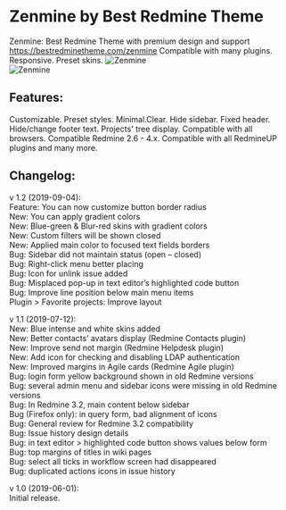# Zenmine by Best Redmine Theme
Zenmine: Best Redmine Theme with premium design and support https://bestredminetheme.com/zenmine Compatible with many plugins. Responsive. Preset skins.
![Zenmine](https://bestredminetheme.com/wp-content/uploads/2019/05/Zenmine-preset-default1.jpg)
<br>
![Zenmine](https://bestredminetheme.com/wp-content/uploads/2019/05/zenmine-issue-list.jpg)
<br>

<h2>Features: </h2>
Customizable. Preset styles. Minimal.Clear. Hide sidebar. Fixed header. Hide/change footer text. Projects' tree display. Compatible with all browsers. Compatible Redmine 2.6 - 4.x. Compatible with all RedmineUP plugins and many more.

<h2>Changelog: </h2>

v 1.2 (2019-09-04):</br>
Feature: You can now customize button border radius</br>
New: You can apply gradient colors</br>
New: Blue-green & Blur-red skins with gradient colors</br>
New: Custom filters will be shown closed</br>
New: Applied main color to focused text fields borders</br>
Bug: Sidebar did not maintain status (open – closed)</br>
Bug: Right-click menu better placing</br>
Bug: Icon for unlink issue added</br>
Bug: Misplaced pop-up in text editor’s highlighted code button</br>
Bug: Improve line position below main menu items</br>
Plugin > Favorite projects: Improve layout</br>

v 1.1 (2019-07-12):</br>
New: Blue intense and white skins added</br>
New: Better contacts’ avatars display (Redmine Contacts plugin)</br>
New: Improve send not margin (Redmine Helpdesk plugin)</br>
New: Add icon for checking and disabling LDAP authentication</br>
New: Improved margins in Agile cards (Redmine Agile plugin)</br>
Bug: login form yellow background shown in old Redmine versions</br>
Bug: several admin menu and sidebar icons were missing in old Redmine versions</br>
Bug: In Redmine 3.2, main content below sidebar</br>
Bug (Firefox only): in query form, bad alignment of icons</br>
Bug: General review for Redmine 3.2 compatibility</br>
Bug: Issue history design details</br>
Bug: in text editor > highlighted code button shows values below form</br>
Bug: top margins of titles in wiki pages</br>
Bug: select all ticks in workflow screen had disappeared</br>
Bug: duplicated actions icons in issue history</br>

v 1.0 (2019-06-01):</br>
Initial release.</br>

